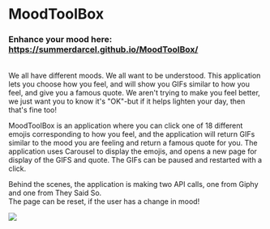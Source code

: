 # MoodToolBox

### Enhance your mood here: https://summerdarcel.github.io/MoodToolBox/
<br>
We all have different moods.  We all want to be understood.  This application lets you choose how you feel, and will show you GIFs similar to how you feel, and give you a famous quote.  We aren't trying to make you feel better, we just want you to know it's "OK"-but if it helps lighten your day, then that's fine too!

MoodToolBox is an application where you can click one of 18 different emojis corresponding to how you feel, and the application will return GIFs similar to the mood you are feeling and return a famous quote for you.
The application uses Carousel to display the emojis, and opens a new page for display of the GIFS and quote.  The GIFs can be paused and restarted with a click.

Behind the scenes, the application is making two API calls, one from Giphy and one from They Said So.  
The page can be reset, if the user has a change in mood!

<img src="https://media.giphy.com/media/3oEduXRxrIAvrBFDVK/giphy.gif">
